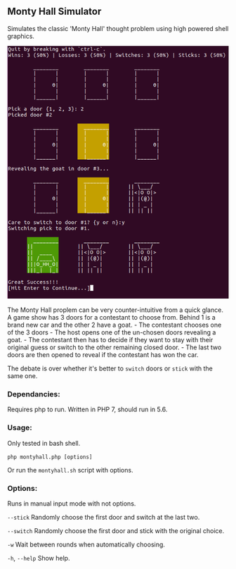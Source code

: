 ## Monty Hall Simulator
Simulates the classic 'Monty Hall' thought problem using high powered shell graphics.

![Screenshot](/monty_hall_screen.PNG?raw=true "Screenshot")

The Monty Hall proplem can be very counter-intuitive from a quick glance.
A game show has 3 doors for a contestant to choose from.  Behind 1 is a brand new car and the other 2 have a goat.
    - The contestant chooses one of the 3 doors
    - The host opens one of the un-chosen doors revealing a goat.
    - The contestant then has to decide if they want to stay with their original guess or switch to the other remaining closed door.
    - The last two doors are then opened to reveal if the contestant has won the car.

The debate is over whether it's better to `switch` doors or `stick` with the same one.

### Dependancies:
Requires php to run.  Written in PHP 7, should run in 5.6.

### Usage:
Only tested in bash shell.

```
php montyhall.php [options]
```

Or run the `montyhall.sh` script with options.

### Options:
Runs in manual input mode with not options.

`--stick` Randomly choose the first door and switch at the last two.

`--switch` Randomly choose the first door and stick with the original choice.

`-w` Wait between rounds when automatically choosing.

`-h`, `--help` Show help.
